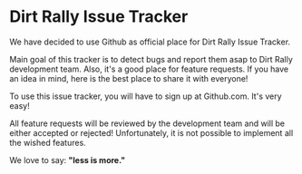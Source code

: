 Dirt Rally Issue Tracker
=============

We have decided to use Github as official place for Dirt Rally Issue Tracker.

Main goal of this tracker is to detect bugs and report them asap to Dirt Rally development team. Also, it's a good place for feature requests. If you have an idea in mind, here is the best place to share it with everyone!

To use this issue tracker, you will have to sign up at Github.com. It's very easy!

All feature requests will be reviewed by the development team and will be either accepted or rejected! Unfortunately, it is not possible to implement all the wished features. 

We love to say: **"less is more."**